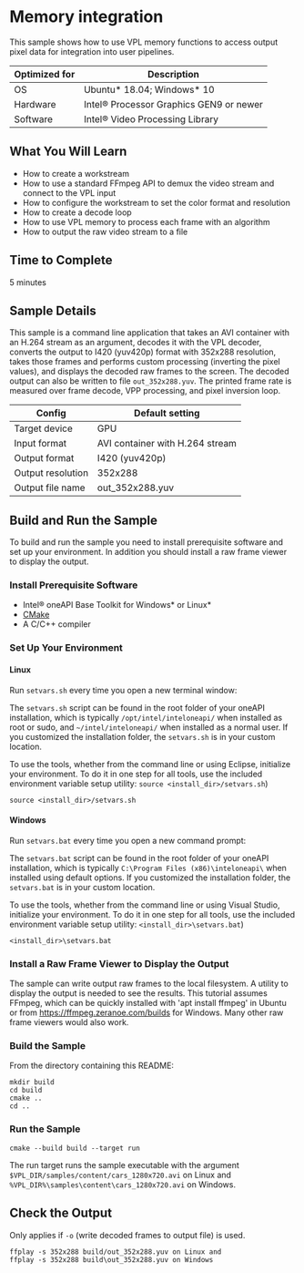 # Memory integration

This sample shows how to use VPL memory functions to access output pixel data
for integration into user pipelines.

| Optimized for   | Description
|---------------- | ----------------------------------------
| OS              | Ubuntu* 18.04; Windows* 10
| Hardware        | Intel® Processor Graphics GEN9 or newer
| Software        | Intel® Video Processing Library

## What You Will Learn

- How to create a workstream
- How to use a standard FFmpeg API to demux the video stream and connect to the
  VPL input
- How to configure the workstream to set the color format and resolution
- How to create a decode loop
- How to use VPL memory to process each frame with an algorithm
- How to output the raw video stream to a file


## Time to Complete

  5 minutes


## Sample Details

This sample is a command line application that takes an AVI container with an
H.264 stream as an argument, decodes it with the VPL decoder, converts the
output to I420 (yuv420p) format with 352x288 resolution, takes those frames and
performs custom processing (inverting the pixel values), and displays the
decoded raw frames to the screen. The decoded output can also be written to file
`out_352x288.yuv`. The printed frame rate is measured over frame decode, VPP
processing, and pixel inversion loop.

| Config            | Default setting
| ----------------- | ----------------------------------
| Target device     | GPU
| Input format      | AVI container with H.264 stream
| Output format     | I420 (yuv420p)
| Output resolution | 352x288
| Output file name  | out_352x288.yuv

## Build and Run the Sample

To build and run the sample you need to install prerequisite software and set up
your environment. In addition you should install a raw frame viewer to display
the output. 

### Install Prerequisite Software

 - Intel® oneAPI Base Toolkit for Windows* or Linux*
 - [CMake](https://cmake.org)
 - A C/C++ compiler


### Set Up Your Environment

#### Linux

Run `setvars.sh` every time you open a new terminal window:

The `setvars.sh` script can be found in the root folder of your oneAPI
installation, which is typically `/opt/intel/inteloneapi/` when installed as
root or sudo, and `~/intel/inteloneapi/` when installed as a normal user.  If
you customized the installation folder, the `setvars.sh` is in your custom
location.

To use the tools, whether from the command line or using Eclipse, initialize
your environment. To do it in one step for all tools, use the included
environment variable setup utility: `source <install_dir>/setvars.sh`)

```
source <install_dir>/setvars.sh
```


#### Windows

Run `setvars.bat` every time you open a new command prompt:

The `setvars.bat` script can be found in the root folder of your oneAPI
installation, which is typically `C:\Program Files (x86)\inteloneapi\` when
installed using default options. If you customized the installation folder, the
`setvars.bat` is in your custom location.

To use the tools, whether from the command line or using Visual Studio,
initialize your environment. To do it in one step for all tools, use the
included environment variable setup utility: `<install_dir>\setvars.bat`)

```
<install_dir>\setvars.bat
```


### Install a Raw Frame Viewer to Display the Output

The sample can write output raw frames to the local filesystem.  A utility to
display the output is needed to see the results.  This tutorial assumes FFmpeg,
which can be quickly installed with 'apt install ffmpeg' in Ubuntu or from
https://ffmpeg.zeranoe.com/builds for Windows.  Many other raw frame viewers
would also work.


### Build the Sample

From the directory containing this README:

```
mkdir build
cd build
cmake ..
cd ..
```


### Run the Sample

```
cmake --build build --target run
```

The run target runs the sample executable with the argument
`$VPL_DIR/samples/content/cars_1280x720.avi` on Linux and
`%VPL_DIR%\samples\content\cars_1280x720.avi` on Windows.


## Check the Output
Only applies if `-o` (write decoded frames to output file) is used.
```
ffplay -s 352x288 build/out_352x288.yuv on Linux and
ffplay -s 352x288 build\out_352x288.yuv on Windows
```
